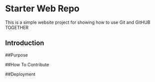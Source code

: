 # Starter Web Repo

This is a simple website project for showing how to 
use Git and GitHUB TOGETHER

## Introduction



##Purpose


##How To Contribute


##Deployment
